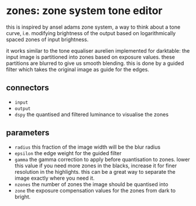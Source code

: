# zones: zone system tone editor

this is inspired by ansel adams zone system, a way to think
about a tone curve, i.e. modifying brightness of the output
based on logarithmically spaced zones of input brightness.

it works similar to the tone equaliser aurelien implemented
for darktable: the input image is partitioned into zones
based on exposure values. these partitions are blurred to
give us smooth blending. this is done by a guided filter which
takes the original image as guide for the edges.

## connectors

* `input`
* `output`
* `dspy` the quantised and filtered luminance to visualise the zones

## parameters

* `radius` this fraction of the image width will be the blur radius
* `epsilon` the edge weight for the guided filter
* `gamma` the gamma correction to apply before quantisation to zones. lower this value if you need more zones in the blacks, increase it for finer resolution in the highlights. this can be a great way to separate the image exactly where you need it.
* `nzones` the number of zones the image should be quantised into
* `zone` the exposure compensation values for the zones from dark to bright.
